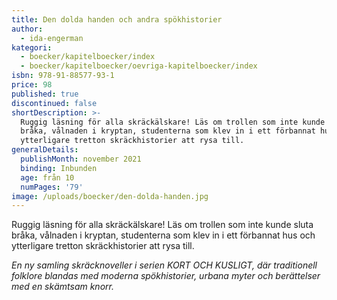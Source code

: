 ```yaml
---
title: Den dolda handen och andra spökhistorier
author:
  - ida-engerman
kategori:
  - boecker/kapitelboecker/index
  - boecker/kapitelboecker/oevriga-kapitelboecker/index
isbn: 978-91-88577-93-1
price: 98
published: true
discontinued: false
shortDescription: >-
  Ruggig läsning för alla skräckälskare! Läs om trollen som inte kunde sluta
  bråka, vålnaden i kryptan, studenterna som klev in i ett förbannat hus och
  ytterligare tretton skräckhistorier att rysa till.
generalDetails:
  publishMonth: november 2021
  binding: Inbunden
  age: från 10
  numPages: '79'
image: /uploads/boecker/den-dolda-handen.jpg
---
```

Ruggig läsning för alla skräckälskare! Läs om trollen som inte kunde sluta bråka, vålnaden i kryptan, studenterna som klev in i ett förbannat hus och ytterligare tretton skräckhistorier att rysa till.

_En ny samling skräcknoveller i serien KORT OCH KUSLIGT, där traditionell folklore blandas med moderna spökhistorier, urbana myter och berättelser med en skämtsam knorr._
